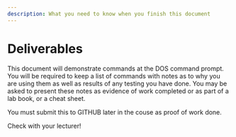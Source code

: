 ```yaml
---
description: What you need to know when you finish this document
---
```


# Deliverables

This document will demonstrate commands at the DOS command prompt. You will be required to keep a list of commands with notes as to why you are using them as well as results of any testing you have done. You may be asked to present these notes as evidence of work completed or as part of a lab book, or a cheat sheet.&#x20;

You must submit this to GITHUB later in the couse as proof of work done.

Check with your lecturer!
